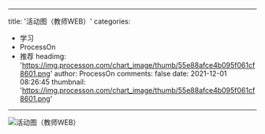 
---
title: '活动图（教师WEB）'
categories: 
 - 学习
 - ProcessOn
 - 推荐
headimg: 'https://img.processon.com/chart_image/thumb/55e88afce4b095f061cf8601.png'
author: ProcessOn
comments: false
date: 2021-12-01 08:26:45
thumbnail: 'https://img.processon.com/chart_image/thumb/55e88afce4b095f061cf8601.png'
---

<div>   
<img class="thumb" alt="活动图（教师WEB）" src="https://img.processon.com/chart_image/thumb/55e88afce4b095f061cf8601.png" referrerpolicy="no-referrer">
<p></p>  
</div>
            